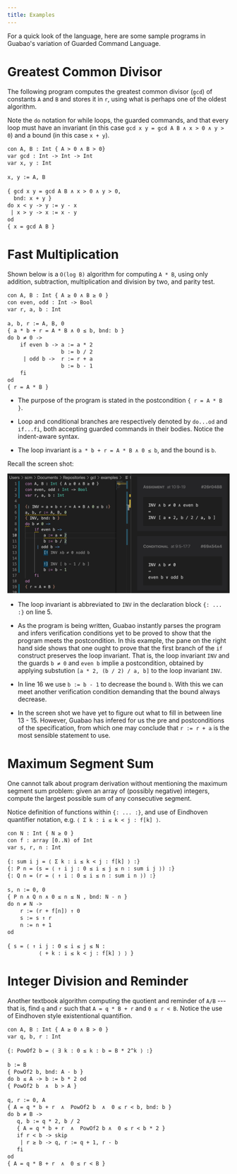 ```yaml
---
title: Examples
---
```


For a quick look of the language, here are some sample programs in Guabao's variation of Guarded Command Language.

# Greatest Common Divisor

The following program computes the greatest common divisor (`gcd`) of constants `A` and `B` and stores it in `r`, using what is perhaps one of the oldest algorithm.

Note the `do` notation for while loops, the guarded commands, and that every loop must have an invariant (in this case `gcd x y = gcd A B ∧ x > 0 ∧ y > 0`) and a bound (in this case `x + y`).

```
con A, B : Int { A > 0 ∧ B > 0}
var gcd : Int -> Int -> Int
var x, y : Int

x, y := A, B

{ gcd x y = gcd A B ∧ x > 0 ∧ y > 0,
  bnd: x + y }
do x < y -> y := y - x
 | x > y -> x := x - y
od
{ x = gcd A B }
```

# Fast Multiplication

Shown below is a `O(log B)` algorithm for computing `A * B`, using only addition, subtraction, multiplication and division by two, and parity test.

```
con A, B : Int { A ≥ 0 ∧ B ≥ 0 }
con even, odd : Int -> Bool
var r, a, b : Int

a, b, r := A, B, 0
{ a * b + r = A * B ∧ 0 ≤ b, bnd: b }
do b ≠ 0 ->
    if even b -> a := a * 2
                 b := b / 2
     | odd b ->  r := r + a
                 b := b - 1
    fi
od
{ r = A * B }
```

* The purpose of the program is stated in the postcondition `{ r = A * B }`.

* Loop and conditional branches are respectively denoted by `do...od` and `if...fi`, both accepting guarded commands in their bodies. Notice the  indent-aware syntax.

* The loop invariant is `a * b + r = A * B ∧ 0 ≤ b`, and the bound is `b`.

Recall the screen shot:

![](../images/screenshot-v0.2.3.jpg)

* The loop invariant is abbreviated to `INV` in the declaration block `{: ... :}` on line 5.
* As the program is being written, Guabao instantly parses the program and infers verification conditions yet to be proved to show that the program meets the postcondition.
 In this example, the pane on the right hand side shows that one ought to prove that the first branch of the `if` construct preserves the loop invariant. That is, the loop invariant `INV` and the guards `b ≠ 0` and `even b` implie a postcondition, obtained by applying substution `[a * 2, (b / 2) / a, b]` to the loop invariant `INV`.

* In line 16 we use `b := b - 1` to decrease the bound `b`. With this we can meet another verification condition demanding that the bound always decrease.

* In the screen shot we have yet to figure out what to fill in between line
13 - 15. However, Guabao has infered for us the pre and postconditions of the specification, from which one may conclude that `r := r + a` is the most sensible statement to use.

# Maximum Segment Sum

One cannot talk about program derivation without mentioning the maximum segment sum problem: given an array of (possibly negative) integers, compute the largest possible sum of any consecutive segment.

Notice definition of functions within `{: ... :}`,
and use of Eindhoven quantifier notation, e.g. `⟨ Σ k : i ≤ k < j : f[k] ⟩`.

```
con N : Int { N ≥ 0 }
con f : array [0..N) of Int
var s, r, n : Int

{: sum i j = ⟨ Σ k : i ≤ k < j : f[k] ⟩ :}
{: P n = (s = ⟨ ↑ i j : 0 ≤ i ≤ j ≤ n : sum i j ⟩) :}
{: Q n = (r = ⟨ ↑ i : 0 ≤ i ≤ n : sum i n ⟩) :}

s, n := 0, 0
{ P n ∧ Q n ∧ 0 ≤ n ≤ N , bnd: N - n }
do n ≠ N ->
    r := (r + f[n]) ↑ 0
    s := s ↑ r
    n := n + 1
od

{ s = ⟨ ↑ i j : 0 ≤ i ≤ j ≤ N :
          ⟨ + k : i ≤ k < j : f[k] ⟩ ⟩ }
```

# Integer Division and Reminder

Another textbook algorithm computing the quotient and reminder of `A/B` ---
that is, find `q` and `r` such that `A = q * B + r` and `0 ≤ r < B`.
Notice the use of Eindhoven style existentional quantifion.

```
con A, B : Int { A ≥ 0 ∧ B > 0 }
var q, b, r : Int

{: PowOf2 b = ⟨ ∃ k : 0 ≤ k : b = B * 2^k ⟩ :}

b := B
{ PowOf2 b, bnd: A - b }
do b ≤ A -> b := b * 2 od
{ PowOf2 b  ∧  b > A }

q, r := 0, A
{ A = q * b + r  ∧  PowOf2 b  ∧  0 ≤ r < b, bnd: b }
do b ≠ B ->
   q, b := q * 2, b / 2
   { A = q * b + r  ∧  PowOf2 b ∧  0 ≤ r < b * 2 }
   if r < b -> skip
    | r ≥ b -> q, r := q + 1, r - b
   fi
od
{ A = q * B + r  ∧  0 ≤ r < B }
```
